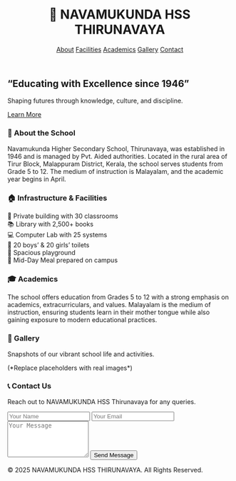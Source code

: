 <!DOCTYPE html>
<html lang="en">
<head>
  <meta charset="UTF-8">
  <meta name="viewport" content="width=device-width, initial-scale=1.0">
  <script src="https://cdn.tailwindcss.com"></script>
</head>
<body class="bg-gray-50 text-gray-800">

  <!-- Navbar -->
  <header class="bg-blue-900 text-white shadow-md">
    <div class="container mx-auto flex justify-between items-center p-4">
      <h1 class="text-xl md:text-2xl font-bold">🏫 NAVAMUKUNDA HSS THIRUNAVAYA</h1>
      <nav class="space-x-4 text-sm md:text-base">
        <a href="#about" class="hover:text-yellow-300">About</a>
        <a href="#facilities" class="hover:text-yellow-300">Facilities</a>
        <a href="#academics" class="hover:text-yellow-300">Academics</a>
        <a href="#gallery" class="hover:text-yellow-300">Gallery</a>
        <a href="#contact" class="hover:text-yellow-300">Contact</a>
      </nav>
    </div>
  </header>

  <!-- Hero Section -->
  <section class="bg-blue-800 text-white py-20 text-center">
    <h2 class="text-3xl md:text-5xl font-bold mb-4">“Educating with Excellence since 1946”</h2>
    <p class="text-lg md:text-xl mb-6">Shaping futures through knowledge, culture, and discipline.</p>
    <a href="#about" class="bg-yellow-400 hover:bg-yellow-300 text-blue-900 font-semibold px-6 py-3 rounded-lg shadow-md">Learn More</a>
  </section>

  <!-- About Section -->
  <section id="about" class="py-16 container mx-auto px-6">
    <h3 class="text-2xl md:text-3xl font-bold text-blue-900 mb-6">📖 About the School</h3>
    <p class="leading-relaxed text-lg">
      Navamukunda Higher Secondary School, Thirunavaya, was established in 1946 and is managed by Pvt. Aided authorities.
      Located in the rural area of Tirur Block, Malappuram District, Kerala, the school serves students from Grade 5 to 12.
      The medium of instruction is Malayalam, and the academic year begins in April.
    </p>
  </section>

  <!-- Facilities Section -->
  <section id="facilities" class="py-16 bg-gray-100">
    <div class="container mx-auto px-6">
      <h3 class="text-2xl md:text-3xl font-bold text-blue-900 mb-6">🏠 Infrastructure & Facilities</h3>
      <div class="grid grid-cols-1 md:grid-cols-2 lg:grid-cols-3 gap-6">
        <div class="p-6 bg-white rounded-xl shadow hover:shadow-lg">🏢 Private building with 30 classrooms</div>
        <div class="p-6 bg-white rounded-xl shadow hover:shadow-lg">📚 Library with 2,500+ books</div>
        <div class="p-6 bg-white rounded-xl shadow hover:shadow-lg">💻 Computer Lab with 25 systems</div>
        <div class="p-6 bg-white rounded-xl shadow hover:shadow-lg">🚻 20 boys’ & 20 girls’ toilets</div>
        <div class="p-6 bg-white rounded-xl shadow hover:shadow-lg">🏃 Spacious playground</div>
        <div class="p-6 bg-white rounded-xl shadow hover:shadow-lg">🍲 Mid-Day Meal prepared on campus</div>
      </div>
    </div>
  </section>

  <!-- Academics Section -->
  <section id="academics" class="py-16 container mx-auto px-6">
    <h3 class="text-2xl md:text-3xl font-bold text-blue-900 mb-6">🎓 Academics</h3>
    <p class="text-lg leading-relaxed">
      The school offers education from Grades 5 to 12 with a strong emphasis on academics, extracurriculars, and values.
      Malayalam is the medium of instruction, ensuring students learn in their mother tongue while also gaining exposure to modern educational practices.
    </p>
  </section>

  <!-- Gallery Section -->
  <section id="gallery" class="py-16 bg-gray-100">
    <div class="container mx-auto px-6 text-center">
      <h3 class="text-2xl md:text-3xl font-bold text-blue-900 mb-6">📸 Gallery</h3>
      <p class="mb-8 text-lg">Snapshots of our vibrant school life and activities.</p>
      <div class="grid grid-cols-2 md:grid-cols-3 gap-4">
        <div class="bg-gray-300 h-40 rounded-lg"></div>
        <div class="bg-gray-300 h-40 rounded-lg"></div>
        <div class="bg-gray-300 h-40 rounded-lg"></div>
        <div class="bg-gray-300 h-40 rounded-lg"></div>
        <div class="bg-gray-300 h-40 rounded-lg"></div>
        <div class="bg-gray-300 h-40 rounded-lg"></div>
      </div>
      <p class="text-sm mt-4 text-gray-600">(*Replace placeholders with real images*)</p>
    </div>
  </section>

  <!-- Contact Section -->
  <section id="contact" class="py-16 container mx-auto px-6">
    <h3 class="text-2xl md:text-3xl font-bold text-blue-900 mb-6">📞 Contact Us</h3>
    <p class="text-lg mb-6">Reach out to NAVAMUKUNDA HSS Thirunavaya for any queries.</p>
    <form class="grid grid-cols-1 md:grid-cols-2 gap-6">
      <input type="text" placeholder="Your Name" class="p-4 border rounded-lg w-full">
      <input type="email" placeholder="Your Email" class="p-4 border rounded-lg w-full">
      <textarea placeholder="Your Message" rows="5" class="p-4 border rounded-lg md:col-span-2"></textarea>
      <button type="submit" class="bg-blue-800 text-white py-3 rounded-lg hover:bg-blue-700 md:col-span-2">Send Message</button>
    </form>
  </section>

  <!-- Footer -->
  <footer class="bg-blue-900 text-white py-6 text-center">
    <p>&copy; 2025 NAVAMUKUNDA HSS THIRUNAVAYA. All Rights Reserved.</p>
  </footer>

</body>
</html>
